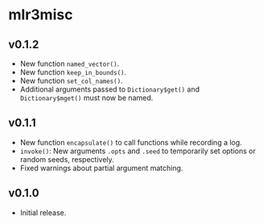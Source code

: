 # mlr3misc

## v0.1.2

* New function `named_vector()`.
* New function `keep_in_bounds()`.
* New function `set_col_names()`.
* Additional arguments passed to `Dictionary$get()` and `Dictionary$mget()`
  must now be named.

## v0.1.1

* New function `encapsulate()` to call functions while recording a log.
* `invoke()`: New arguments `.opts` and `.seed` to temporarily set options or
  random seeds, respectively.
* Fixed warnings about partial argument matching.

## v0.1.0

* Initial release.
